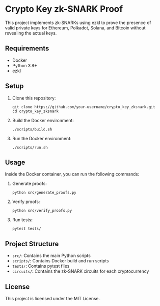 
# Crypto Key zk-SNARK Proof

This project implements zk-SNARKs using ezkl to prove the presence of valid private keys for Ethereum, Polkadot, Solana, and Bitcoin without revealing the actual keys.

## Requirements

- Docker
- Python 3.8+
- ezkl

## Setup

1. Clone this repository:
   ```
   git clone https://github.com/your-username/crypto_key_zksnark.git
   cd crypto_key_zksnark
   ```

2. Build the Docker environment:
   ```
   ./scripts/build.sh
   ```

3. Run the Docker environment:
   ```
   ./scripts/run.sh
   ```

## Usage

Inside the Docker container, you can run the following commands:

1. Generate proofs:
   ```
   python src/generate_proofs.py
   ```

2. Verify proofs:
   ```
   python src/verify_proofs.py
   ```

3. Run tests:
   ```
   pytest tests/
   ```

## Project Structure

- `src/`: Contains the main Python scripts
- `scripts/`: Contains Docker build and run scripts
- `tests/`: Contains pytest files
- `circuits/`: Contains the zk-SNARK circuits for each cryptocurrency

## License

This project is licensed under the MIT License.
